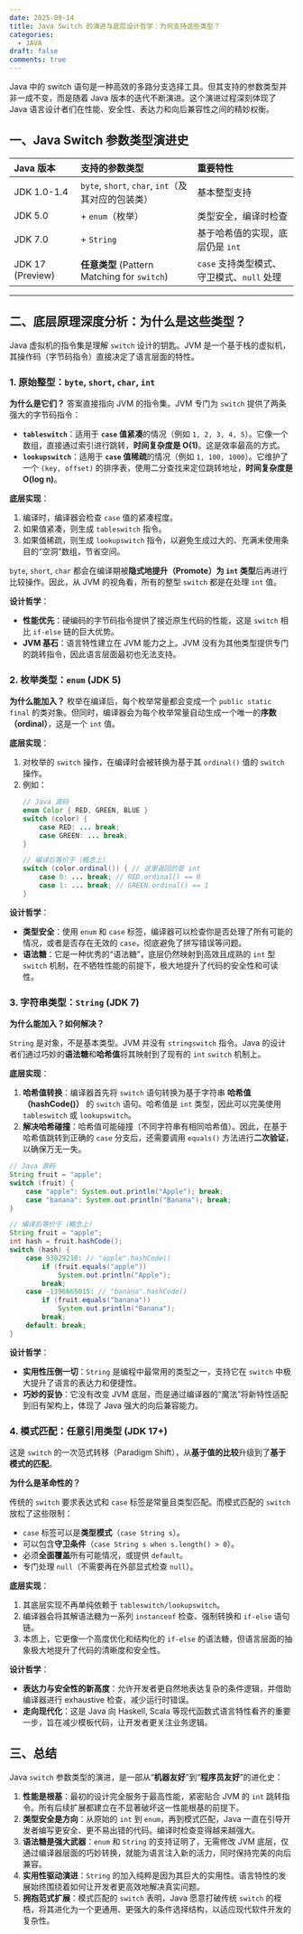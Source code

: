 ```yaml
---
date: 2025-09-14
title: Java Switch 的演进与底层设计哲学：为何支持这些类型？
categories:
  - JAVA
draft: false
comments: true
---
```

Java 中的 switch 语句是一种高效的多路分支选择工具。但其支持的参数类型并非一成不变，而是随着 Java 版本的迭代不断演进。这个演进过程深刻体现了 Java 语言设计者们在性能、安全性、表达力和向后兼容性之间的精妙权衡。
<!-- more -->


## 一、Java Switch 参数类型演进史

| Java 版本 | 支持的参数类型                                                                 | 重要特性                               |
| :-------- | :----------------------------------------------------------------------------- | :------------------------------------- |
| JDK 1.0-1.4 | `byte`, `short`, `char`, `int`（及其对应的包装类）                                | 基本整型支持                             |
| JDK 5.0   | + `enum`（枚举）                                                                 | 类型安全，编译时检查                     |
| JDK 7.0   | + `String`                                                                      | 基于哈希值的实现，底层仍是 `int`           |
| JDK 17 (Preview) | **任意类型** (Pattern Matching for `switch`)                                    | `case` 支持类型模式、守卫模式、`null` 处理 |

---

## 二、底层原理深度分析：为什么是这些类型？

Java 虚拟机的指令集是理解 `switch` 设计的钥匙。JVM 是一个基于栈的虚拟机，其操作码（字节码指令）直接决定了语言层面的特性。

### 1. 原始整型：`byte`, `short`, `char`, `int`

**为什么是它们？**
答案直接指向 JVM 的指令集。JVM 专门为 `switch` 提供了两条强大的字节码指令：

*   **`tableswitch`**：适用于 **`case` 值紧凑**的情况（例如 `1, 2, 3, 4, 5`）。它像一个数组，直接通过索引进行跳转，**时间复杂度是 O(1)**。这是效率最高的方式。
*   **`lookupswitch`**：适用于 **`case` 值稀疏**的情况（例如 `1, 100, 1000`）。它维护了一个 `(key, offset)` 的排序表，使用二分查找来定位跳转地址，**时间复杂度是 O(log n)**。

**底层实现**：

1.  编译时，编译器会检查 `case` 值的紧凑程度。
2.  如果值紧凑，则生成 `tableswitch` 指令。
3.  如果值稀疏，则生成 `lookupswitch` 指令，以避免生成过大的、充满未使用条目的“空洞”数组，节省空间。

`byte`, `short`, `char` 都会在编译期被**隐式地提升（Promote）为 `int` 类型**后再进行比较操作。因此，从 JVM 的视角看，所有的整型 `switch` 都是在处理 `int` 值。

**设计哲学**：

*   **性能优先**：硬编码的字节码指令提供了接近原生代码的性能，这是 `switch` 相比 `if-else` 链的巨大优势。
*   **JVM 基石**：语言特性建立在 JVM 能力之上。JVM 没有为其他类型提供专门的跳转指令，因此语言层面最初也无法支持。

### 2. 枚举类型：`enum` (JDK 5)

**为什么能加入？**
枚举在编译后，每个枚举常量都会变成一个 `public static final` 的类对象。但同时，编译器会为每个枚举常量自动生成一个唯一的**序数（ordinal）**，这是一个 `int` 值。

**底层实现**：

1.  对枚举的 `switch` 操作，在编译时会被转换为基于其 `ordinal()` 值的 `switch` 操作。
2.  例如：
    ```java
    // Java 源码
    enum Color { RED, GREEN, BLUE }
    switch (color) {
        case RED: ... break;
        case GREEN: ... break;
    }
    ```
    ```java
    // 编译后等价于（概念上）
    switch (color.ordinal()) { // 这里返回的是 int
        case 0: ... break; // RED.ordinal() == 0
        case 1: ... break; // GREEN.ordinal() == 1
    }
    ```

**设计哲学**：

*   **类型安全**：使用 `enum` 和 `case` 标签，编译器可以检查你是否处理了所有可能的情况，或者是否存在无效的 `case`，彻底避免了拼写错误等问题。
*   **语法糖**：它是一种优秀的“语法糖”，底层仍然映射到高效且成熟的 `int` 型 `switch` 机制，在不牺牲性能的前提下，极大地提升了代码的安全性和可读性。

### 3. 字符串类型：`String` (JDK 7)

**为什么能加入？如何解决？**

`String` 是对象，不是基本类型。JVM 并没有 `stringswitch` 指令。Java 的设计者们通过巧妙的**语法糖**和**哈希值**将其映射到了现有的 `int` `switch` 机制上。

**底层实现**：

1.  **哈希值转换**：编译器首先将 `switch` 语句转换为基于字符串 **哈希值（hashCode()）** 的 `switch` 语句。哈希值是 `int` 类型，因此可以完美使用 `tableswitch` 或 `lookupswitch`。
2.  **解决哈希碰撞**：哈希值可能碰撞（不同字符串有相同哈希值）。因此，在基于哈希值跳转到正确的 `case` 分支后，还需要调用 `equals()` 方法进行**二次验证**，以确保万无一失。

```java
// Java 源码
String fruit = "apple";
switch (fruit) {
    case "apple": System.out.println("Apple"); break;
    case "banana": System.out.println("Banana"); break;
}
```
```java
// 编译后等价于（概念上）
String fruit = "apple";
int hash = fruit.hashCode();
switch (hash) {
    case 93029210: // "apple".hashCode()
        if (fruit.equals("apple"))
            System.out.println("Apple");
        break;
    case -1396665015: // "banana".hashCode()
        if (fruit.equals("banana"))
            System.out.println("Banana");
        break;
    default: break;
}
```

**设计哲学**：

*   **实用性压倒一切**：`String` 是编程中最常用的类型之一，支持它在 `switch` 中极大提升了语言的表达力和便捷性。
*   **巧妙的妥协**：它没有改变 JVM 底层，而是通过编译器的“魔法”将新特性适配到旧有架构上，体现了 Java 强大的向后兼容能力。

### 4. 模式匹配：任意引用类型 (JDK 17+)

这是 `switch` 的一次范式转移（Paradigm Shift），从**基于值的比较**升级到了**基于模式的匹配**。

**为什么是革命性的？**

传统的 `switch` 要求表达式和 `case` 标签是常量且类型匹配。而模式匹配的 `switch` 放松了这些限制：

*   `case` 标签可以是**类型模式**（`case String s`）。
*   可以包含**守卫条件**（`case String s when s.length() > 0`）。
*   必须**全面覆盖**所有可能情况，或提供 `default`。
*   专门处理 `null`（不需要再在外部显式检查 `null`）。

**底层实现**：

1.  其底层实现不再单纯依赖于 `tableswitch/lookupswitch`。
2.  编译器会将其解语法糖为一系列 `instanceof` 检查、强制转换和 `if-else` 语句链。
3.  本质上，它更像一个高度优化和结构化的 `if-else` 的语法糖，但语言层面的抽象极大地提升了代码的清晰度和安全性。

**设计哲学**：

*   **表达力与安全性的新高度**：允许开发者更自然地表达复杂的条件逻辑，并借助编译器进行 exhaustive 检查，减少运行时错误。
*   **走向现代化**：这是 Java 向 Haskell, Scala 等现代函数式语言特性看齐的重要一步，旨在减少模板代码，让开发者更关注业务逻辑。


## 三、总结

Java `switch` 参数类型的演进，是一部从“**机器友好**”到“**程序员友好**”的进化史：

1.  **性能是根基**：最初的设计完全服务于最高性能，紧密贴合 JVM 的 `int` 跳转指令。所有后续扩展都建立在不显著破坏这一性能根基的前提下。
2.  **类型安全是方向**：从原始的 `int` 到 `enum`，再到模式匹配，Java 一直在引导开发者编写更安全、更不易出错的代码。编译时检查变得越来越强大。
3.  **语法糖是强大武器**：`enum` 和 `String` 的支持证明了，无需修改 JVM 底层，仅通过编译器层面的巧妙转换，就能为语言注入新的活力，同时保持完美的向后兼容。
4.  **实用性驱动演进**：`String` 的加入纯粹是因为其巨大的实用性。语言特性的发展始终围绕着如何让开发者更高效地解决真实问题。
5.  **拥抱范式扩展**：模式匹配的 `switch` 表明，Java 愿意打破传统 `switch` 的桎梏，将其进化为一个更通用、更强大的条件选择结构，以适应现代软件开发的复杂性。